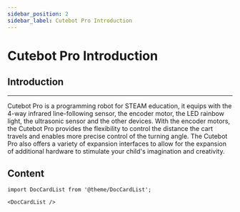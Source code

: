 ```yaml
---
sidebar_position: 2
sidebar_label: Cutebot Pro Introduction
---
```


# Cutebot Pro Introduction

## Introduction
---

Cutebot Pro is a programming robot for STEAM education, it equips with the 4-way infrared line-following sensor, the encoder motor, the LED rainbow light, the ultrasonic sensor and the other devices. With the encoder motors, the Cutebot Pro provides the flexibility to control the distance the cart travels and enables more precise control of the turning angle. The Cutebot Pro also offers a variety of expansion interfaces to allow for the expansion of additional hardware to stimulate your child's imagination and creativity.


## Content

```mdx-code-block
import DocCardList from '@theme/DocCardList';

<DocCardList />
```

